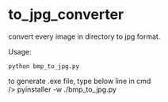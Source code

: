 # to_jpg_converter
convert every image in directory to jpg format.

Usage:  
~~~
python bmp_to_jpg.py
~~~
to generate .exe file, type below line in cmd  
/> pyinstaller -w ./bmp_to_jpg.py
